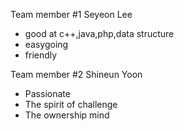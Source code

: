 Team member #1 Seyeon Lee
- good at c++,java,php,data structure
- easygoing
- friendly

Team member #2 Shineun Yoon
- Passionate 
- The spirit of challenge
- The ownership mind
